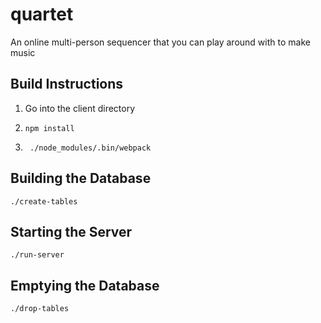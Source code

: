 # quartet
An online multi-person sequencer that you can play around with to make music

## Build Instructions

1. Go into the client directory 

2. `npm install` 

3. ` ./node_modules/.bin/webpack`

## Building the Database

`./create-tables`

## Starting the Server

`./run-server`

## Emptying the Database

`./drop-tables`
